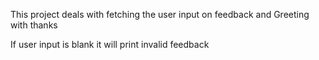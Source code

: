 This project deals with fetching the user input on feedback and Greeting with thanks



If user input is blank it will print invalid feedback

